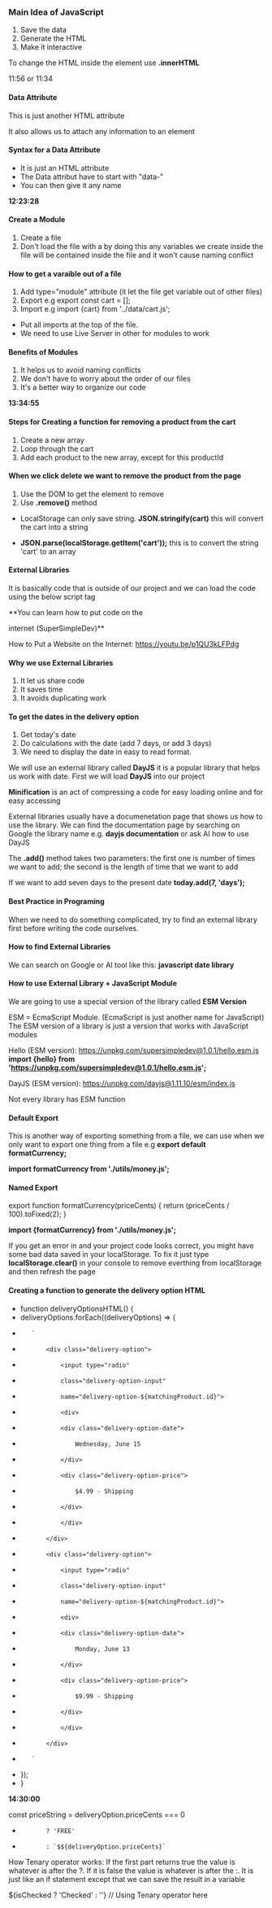 

### Main Idea of JavaScript
1. Save the data
2. Generate the HTML
3. Make it interactive


To change the HTML inside the element use **.innerHTML**


11:56 or 11:34

#### Data Attribute
This is just another HTML attribute

It also allows us to attach any information to an element

#### Syntax for a Data Attribute
* It is just an HTML attribute 
* The Data attribut have to start with "data-"
* You can then give it any name 


**12:23:28**

#### Create a Module
1. Create a file 
2. Don't load the file with a <script></script> by doing this any variables we create inside the file will be contained inside the file and it won't cause naming conflict

#### How to get a varaible out of a file
1. Add type="module" attribute (it let the file get variable out of other files)
2. Export e.g export const cart = [];
3. Import e.g import {cart} from '../data/cart.js';

* Put all imports at the top of the file.
* We need to use Live Server in other for modules to work

#### Benefits of Modules
1. It helps us to avoid naming conflicts
2. We don't have to worry about the order of our files
3. It's a better way to organize our code

**13:34:55**

#### Steps for Creating a function for removing a product from the cart 

1. Create a new array
2. Loop through the cart
3. Add each product to the new array, except for this productId

#### When we click delete we want to remove the product from the page

1. Use the DOM to get the element to remove
2. Use **.remove()** method


* LocalStorage can only save string. **JSON.stringify(cart)** this will convert the cart into a string

* **JSON.parse(localStorage.getItem('cart'));** this is to convert the string 'cart' to an array

#### External Libraries 
It is basically code that is outside of our project and we can load the code using the below script tag

<script src="https://unpkg.com/supersimpledev@1.0.1/hello.js"></script> **You can learn how to put code on the 
internet (SuperSimpleDev)**

How to Put a Website on the Internet: https://youtu.be/p1QU3kLFPdg

#### Why we use External Libraries
1. It let us share code
2. It saves time
3. It avoids duplicating work

#### To get the dates in the delivery option
1. Get today's date
2. Do calculations with the date (add 7 days, or add 3 days)
3. We need to display the date in easy to read format.

We will use an external library called **DayJS** it is a popular library that helps us work with date. First we will load **DayJS** into our project

**Minification** is an act of compressing a code for easy loading online and for easy accessing 

External libraries usually have a documenetation page that shows us how to use the library. We can find the documentation page by searching on Google the library name e.g. **dayjs documentation** or ask AI how to use DayJS


The **.add()** method takes two parameters: the first one is number of times we want to add; the second is the length of time that we want to add 

If we want to add seven days to the present date **today.add(7, 'days');**

#### Best Practice in Programing

When we need to do something complicated, try to find an external library first before writing the code ourselves.

#### How to find External Libraries
We can search on Google or AI tool like this: **javascript date library**

#### How to use External Library + JavaScript Module
We are going to use a special version of the library called **ESM Version** 

ESM = EcmaScript Module. (EcmaScript is just another name for JavaScript) The ESM version of a library is just a version that works with JavaScript modules 

Hello (ESM version): https://unpkg.com/supersimpledev@1.0.1/hello.esm.js
 **import {hello} from 'https://unpkg.com/supersimpledev@1.0.1/hello.esm.js';** 

 DayJS (ESM version): https://unpkg.com/dayjs@1.11.10/esm/index.js 

Not every library has ESM function

#### Default Export

This is another way of exporting something from a file, we can use when we only want to export one thing from a file e.g **export default formatCurrency;**

**import formatCurrency from './utils/money.js';** 


#### Named Export 

export function formatCurrency(priceCents) {
   return (priceCents / 100).toFixed(2);
}

**import {formatCurrency} from './utils/money.js';**


If you get an error in and your project code looks correct, you might have some bad data saved in your localStorage. To fix it just type **localStorage.clear()** in your console to remove everthing from localStorage and then refresh the page 


#### Creating a function to generate the delivery option HTML

* function deliveryOptionsHTML() {
*    deliveryOptions.forEach((deliveryOptions) => {
*        `
*            <div class="delivery-option">
*                <input type="radio"
*                class="delivery-option-input"
*                name="delivery-option-${matchingProduct.id}">
*                <div>
*                <div class="delivery-option-date">
*                    Wednesday, June 15
*                </div>
*                <div class="delivery-option-price">
*                    $4.99 - Shipping
*                </div>
*                </div>
*            </div>
*            <div class="delivery-option">
*                <input type="radio"
*                class="delivery-option-input"
*                name="delivery-option-${matchingProduct.id}">
*                <div>
*                <div class="delivery-option-date">
*                    Monday, June 13
*                </div>
*                <div class="delivery-option-price">
*                    $9.99 - Shipping
*                </div>
*                </div>
*            </div>
*        `
*    });
* }

**14:30:00**


const priceString = deliveryOption.priceCents === 0
*            ? 'FREE'
*            : `$${deliveryOption.priceCents}`
How Tenary operator works: If the first part returns true the value is whatever is after the ?. If it is false the value is whatever is after the :. It is just like an if statement except that we can save the result in a variable


${isChecked ? 'Checked' : ''}  // Using Tenary operator here